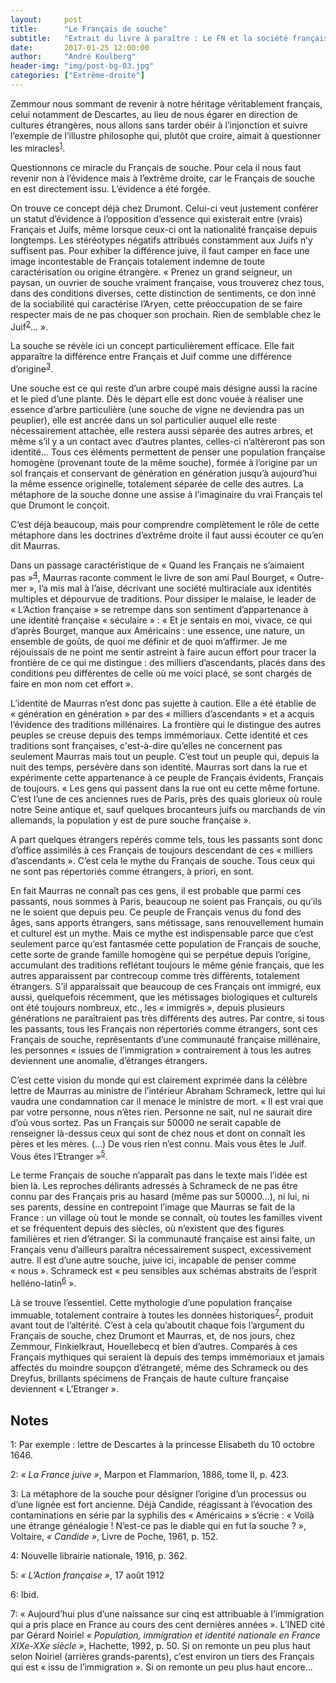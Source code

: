 ```yaml
---
layout:     post
title:      "Le Français de souche"
subtitle:   "Extrait du livre à paraître : Le FN et la société française"
date:       2017-01-25 12:00:00
author:     "André Koulberg"
header-img: "img/post-bg-03.jpg"
categories: ["Extrême-droite"]
---
```


Zemmour nous sommant de revenir à notre héritage véritablement français, celui notamment de Descartes, au lieu de nous égarer en direction de cultures étrangères, nous allons sans tarder obéir à l’injonction et suivre l’exemple de l’illustre philosophe qui, plutôt que croire, aimait à questionner les miracles<sup>[1](#footnote-1)</sup>.

Questionnons ce miracle du Français de souche. Pour cela il nous faut revenir non à l’évidence mais à l’extrême droite, car le Français de souche en est directement issu. L’évidence a été forgée.

On trouve ce concept déjà chez Drumont. Celui-ci veut justement conférer un statut d’évidence à l’opposition d’essence qui existerait entre (vrais) Français et Juifs, même lorsque ceux-ci ont la nationalité française depuis longtemps. Les stéréotypes négatifs attribués constamment aux Juifs n’y suffisent pas. Pour exhiber la différence juive, il faut camper en face une image incontestable de Français totalement indemne de toute caractérisation ou origine étrangère. « Prenez un grand seigneur, un paysan, un ouvrier de souche vraiment française, vous trouverez chez tous, dans des conditions diverses, cette distinction de sentiments, ce don inné de la sociabilité qui caractérise l’Aryen, cette préoccupation de se faire respecter mais de ne pas choquer son prochain. Rien de semblable chez le Juif<sup>[2](#footnote-2)</sup>... ».

La souche se révèle ici un concept particulièrement efficace. Elle fait apparaître la différence entre Français et Juif comme une différence d’origine<sup>[3](#footnote-3)</sup>.

Une souche est ce qui reste d’un arbre coupé mais désigne aussi la racine et le pied d’une plante. Dès le départ elle est donc vouée à réaliser une essence d’arbre particulière (une souche de vigne ne deviendra pas un peuplier), elle est ancrée dans un sol particulier auquel elle reste nécessairement attachée, elle restera aussi séparée des autres arbres, et même s’il y a un contact avec d’autres plantes, celles-ci n’altèreront pas son identité... Tous ces éléments permettent de penser une population française homogène (provenant toute de la même souche), formée à l’origine par un sol français et conservant de génération en génération jusqu’à aujourd’hui la même essence originelle, totalement séparée de celle des autres. La métaphore de la souche donne une assise à l’imaginaire du vrai Français tel que Drumont le conçoit.

C’est déjà beaucoup, mais pour comprendre complètement le rôle de cette métaphore dans les doctrines d’extrême droite il faut aussi écouter ce qu’en dit Maurras.

Dans un passage caractéristique de « Quand les Français ne s’aimaient pas »<sup>[4](#footnote-4)</sup>, Maurras raconte comment le livre de son ami Paul Bourget, « Outre-mer », l’a mis mal à l’aise, décrivant une société multiraciale aux identités multiples et dépourvue de traditions. Pour dissiper le malaise, le leader de « L’Action française » se retrempe dans son sentiment d’appartenance à une identité française « séculaire » : « Et je sentais en moi, vivace, ce qui d’après Bourget, manque aux Américains : une essence, une nature, un ensemble de goûts, de quoi me définir et de quoi m’affirmer. Je me réjouissais de ne point me sentir astreint à faire aucun effort pour tracer la frontière de ce qui me distingue : des milliers d’ascendants, placés dans des conditions peu différentes de celle où me voici placé, se sont chargés de faire en mon nom cet effort ».

L’identité de Maurras n’est donc pas sujette à caution. Elle a été établie de « génération en génération » par des « milliers d’ascendants » et a acquis l’évidence des traditions millénaires. La frontière qui le distingue des autres peuples se creuse depuis des temps immémoriaux. Cette identité et ces traditions sont françaises, c'est-à-dire qu’elles ne concernent pas seulement Maurras mais tout un peuple. C’est tout un peuple qui, depuis la nuit des temps, persévère dans son identité. Maurras sort dans la rue et expérimente cette appartenance à ce peuple de Français évidents, Français de toujours. « Les gens qui passent dans la rue ont eu cette même fortune. C’est l’une de ces anciennes rues de Paris, près des quais glorieux où roule notre Seine antique et, sauf quelques brocanteurs juifs ou marchands de vin allemands, la population y est de pure souche française ».

A part quelques étrangers repérés comme tels, tous les passants sont donc d’office assimilés à ces Français de toujours descendant de ces « milliers d’ascendants ». C’est cela le mythe du Français de souche. Tous ceux qui ne sont pas répertoriés comme étrangers, à priori, en sont.

En fait Maurras ne connaît pas ces gens, il est probable que parmi ces passants, nous sommes à Paris, beaucoup ne soient pas Français, ou qu’ils ne le soient que depuis peu. Ce peuple de Français venus du fond des âges, sans apports étrangers, sans métissage, sans renouvellement humain et culturel est un mythe. Mais ce mythe est indispensable parce que c’est seulement parce qu’est fantasmée cette population de Français de souche, cette sorte de grande famille homogène qui se perpétue depuis l’origine, accumulant des traditions reflétant toujours le même génie français, que les autres apparaissent par contrecoup comme très différents, totalement étrangers. S’il apparaissait que beaucoup de ces Français ont immigré, eux aussi, quelquefois récemment, que les métissages biologiques et culturels ont été toujours nombreux, etc., les « immigrés », depuis plusieurs générations ne paraîtraient pas très différents des autres. Par contre, si tous les passants, tous les Français non répertoriés comme étrangers, sont ces Français de souche, représentants d’une communauté française millénaire, les personnes « issues de l’immigration » contrairement à tous les autres deviennent une anomalie, d’étranges étrangers.

C’est cette vision du monde qui est clairement exprimée dans la célèbre lettre de Maurras au ministre de l’intérieur Abraham Schrameck, lettre qui lui vaudra une condamnation car il menace le ministre de mort. « Il est vrai que par votre personne, nous n’êtes rien. Personne ne sait, nul ne saurait dire d’où vous sortez. Pas un Français sur 50000 ne serait capable de renseigner là-dessus ceux qui sont de chez nous et dont on connaît les pères et les mères. (...) De vous rien n’est connu. Mais vous êtes le Juif. Vous êtes l’Etranger »<sup>[5](#footnote-5)</sup>.

Le terme Français de souche n’apparaît pas dans le texte mais l’idée est bien là. Les reproches délirants adressés à Schrameck de ne pas être connu par des Français pris au hasard (même pas sur 50000...), ni lui, ni ses parents, dessine en contrepoint l’image que Maurras se fait de la France : un village où tout le monde se connaît, où toutes les familles vivent et se fréquentent depuis des siècles, où n’existent que des figures familières et rien d’étranger. Si la communauté française est ainsi faite, un Français venu d’ailleurs paraîtra nécessairement suspect, excessivement autre. Il est d’une autre souche, juive ici, incapable de penser comme « nous ». Schrameck est « peu sensibles aux schémas abstraits de l’esprit helléno-latin<sup>[6](#footnote-6)</sup> ».

Là se trouve l’essentiel. Cette mythologie d’une population française immuable, totalement contraire à toutes les données historiques<sup>[7](#footnote-7)</sup>, produit avant tout de l’altérité. C’est à cela qu’aboutit chaque fois l’argument du Français de souche, chez Drumont et Maurras, et, de nos jours, chez Zemmour, Finkielkraut, Houellebecq et bien d’autres. Comparés à ces Français mythiques qui seraient là depuis des temps immémoriaux et jamais affectés du moindre soupçon d’étrangeté, même des Schrameck ou des Dreyfus, brillants spécimens de Français de haute culture française deviennent « L’Etranger ».


## Notes

<a name="footnote-1">1</a>: Par exemple : lettre de Descartes à la princesse Elisabeth du 10 octobre 1646.

<a name="footnote-2">2</a>: _« La France juive »_, Marpon et Flammarion, 1886, tome II, p. 423.

<a name="footnote-3">3</a>: La métaphore de la souche pour désigner l’origine d’un processus ou d’une lignée est fort ancienne. Déjà Candide, réagissant à l’évocation des contaminations en série par la syphilis des « Américains » s’écrie : « Voilà une étrange généalogie ! N’est-ce pas le diable qui en fut la souche ? », Voltaire, _« Candide »_, Livre de Poche, 1961, p. 152. 

<a name="footnote-4">4</a>: Nouvelle librairie nationale, 1916, p. 362.

<a name="footnote-5">5</a>: _« L’Action française »_, 17 août 1912

<a name="footnote-6">6</a>: Ibid.

<a name="footnote-7">7</a>: « Aujourd’hui plus d’une naissance sur cinq est attribuable à l’immigration qui a pris place en France au cours des cent dernières années ». L’INED cité par Gérard Noiriel _« Population, immigration et identité nationale en France XIXe-XXe siècle »_, Hachette, 1992, p. 50. Si on remonte un peu plus haut selon Noiriel (arrières grands-parents), c’est environ un tiers des Français qui est « issu de l’immigration ». Si on remonte un peu plus haut encore...


